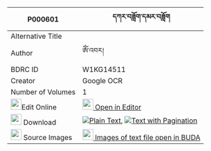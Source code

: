 |P000601|དཀར་བཟློག་དམར་བཟློག 
| --- | --- 
|Alternative Title |
|Author| ཨོཾ་འབར།
|BDRC ID | W1KG14511
|Creator | Google OCR
|Number of Volumes| 1
|<img width="25" src="https://img.icons8.com/color/25/000000/edit-property.png">Edit Online| [<img width="25" src="https://avatars.githubusercontent.com/u/45091458?s=200&v=4"> Open in Editor](http://editor.openpecha.org/P000601)
|<img width="25" src="https://img.icons8.com/fluent/48/000000/download-2.png"/>  Download | [![](https://img.icons8.com/color/20/000000/txt.png)Plain Text](https://github.com/Openpecha/P000601/releases/download/v1/ka_ra_dok_mar_dok_plain_P000601.zip), [![](https://img.icons8.com/color/20/000000/txt.png)Text with Pagination](https://github.com/Openpecha/P000601/releases/download/v1/ka_ra_dok_mar_dok_pages_P000601.zip)
|<img width="25" src="https://img.icons8.com/plasticine/100/000000/pictures-folder.png"/>  Source Images | [<img width="25" src="https://library.bdrc.io/icons/BUDA-small.svg"> Images of text file open in BUDA](https://library.bdrc.io/show/bdr:W1KG14511)